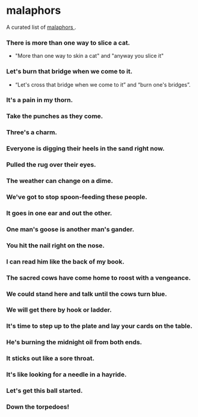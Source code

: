 # malaphors
A curated list of [ malaphors ](https://en.wiktionary.org/wiki/malaphor).

### There is more than one way to slice a cat.
* "More than one way to skin a cat" and "anyway you slice it"

### Let's burn that bridge when we come to it.
* “Let's cross that bridge when we come to it” and “burn one's bridges”.

### It's a pain in my thorn.

### Take the punches as they come.

### Three's a charm.

### Everyone is digging their heels in the sand right now.

### Pulled the rug over their eyes.

### The weather can change on a dime.

### We've got to stop spoon-feeding these people. 

### It goes in one ear and out the other. 

### One man's goose is another man's gander.

### You hit the nail right on the nose.

### I can read him like the back of my book.

### The sacred cows have come home to roost with a vengeance.

### We could stand here and talk until the cows turn blue.

### We will get there by hook or ladder.

### It's time to step up to the plate and lay your cards on the table.

### He's burning the midnight oil from both ends.

### It sticks out like a sore throat.

### It's like looking for a needle in a hayride.

### Let's get this ball started.

### Down the torpedoes!
